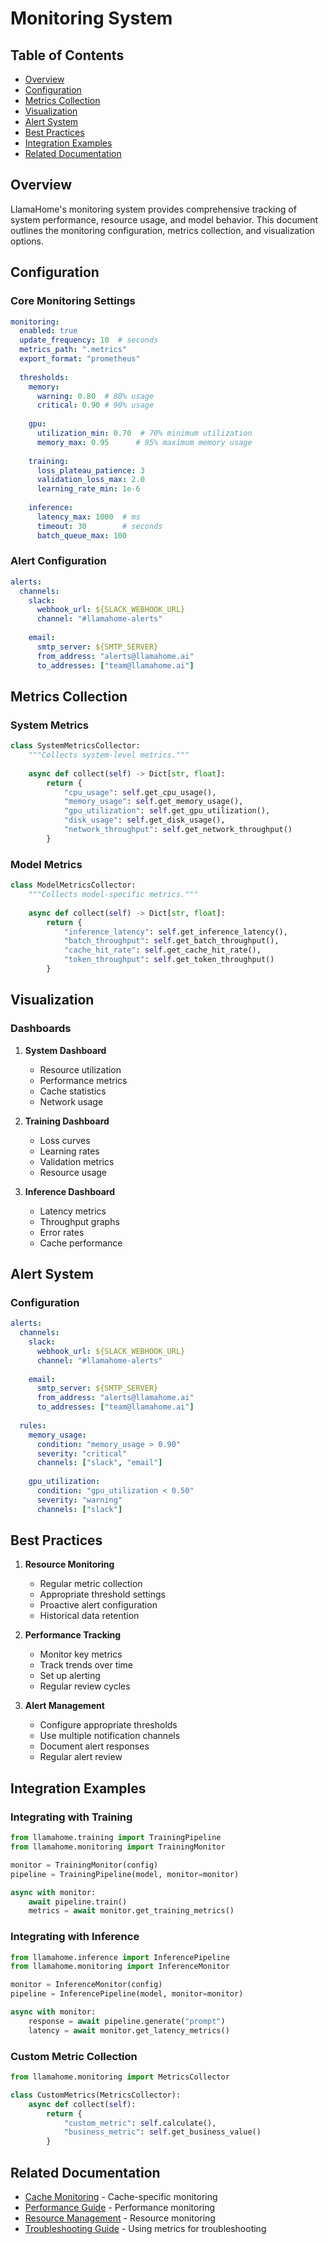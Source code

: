 # Monitoring System

## Table of Contents

- [Overview](#overview)
- [Configuration](#configuration)
- [Metrics Collection](#metrics-collection)
- [Visualization](#visualization)
- [Alert System](#alert-system)
- [Best Practices](#best-practices)
- [Integration Examples](#integration-examples)
- [Related Documentation](#related-documentation)

## Overview

LlamaHome's monitoring system provides comprehensive tracking of system performance, resource usage, and model behavior. This document outlines the monitoring configuration, metrics collection, and visualization options.

## Configuration

### Core Monitoring Settings

```yaml
monitoring:
  enabled: true
  update_frequency: 10  # seconds
  metrics_path: ".metrics"
  export_format: "prometheus"
  
  thresholds:
    memory:
      warning: 0.80  # 80% usage
      critical: 0.90 # 90% usage
    
    gpu:
      utilization_min: 0.70  # 70% minimum utilization
      memory_max: 0.95      # 95% maximum memory usage
    
    training:
      loss_plateau_patience: 3
      validation_loss_max: 2.0
      learning_rate_min: 1e-6
    
    inference:
      latency_max: 1000  # ms
      timeout: 30        # seconds
      batch_queue_max: 100
```

### Alert Configuration
```yaml
alerts:
  channels:
    slack:
      webhook_url: ${SLACK_WEBHOOK_URL}
      channel: "#llamahome-alerts"
    
    email:
      smtp_server: ${SMTP_SERVER}
      from_address: "alerts@llamahome.ai"
      to_addresses: ["team@llamahome.ai"]
```

## Metrics Collection

### System Metrics
```python
class SystemMetricsCollector:
    """Collects system-level metrics."""
    
    async def collect(self) -> Dict[str, float]:
        return {
            "cpu_usage": self.get_cpu_usage(),
            "memory_usage": self.get_memory_usage(),
            "gpu_utilization": self.get_gpu_utilization(),
            "disk_usage": self.get_disk_usage(),
            "network_throughput": self.get_network_throughput()
        }
```

### Model Metrics
```python
class ModelMetricsCollector:
    """Collects model-specific metrics."""
    
    async def collect(self) -> Dict[str, float]:
        return {
            "inference_latency": self.get_inference_latency(),
            "batch_throughput": self.get_batch_throughput(),
            "cache_hit_rate": self.get_cache_hit_rate(),
            "token_throughput": self.get_token_throughput()
        }
```

## Visualization

### Dashboards

1. **System Dashboard**
   - Resource utilization
   - Performance metrics
   - Cache statistics
   - Network usage

2. **Training Dashboard**
   - Loss curves
   - Learning rates
   - Validation metrics
   - Resource usage

3. **Inference Dashboard**
   - Latency metrics
   - Throughput graphs
   - Error rates
   - Cache performance

## Alert System

### Configuration
```yaml
alerts:
  channels:
    slack:
      webhook_url: ${SLACK_WEBHOOK_URL}
      channel: "#llamahome-alerts"
    
    email:
      smtp_server: ${SMTP_SERVER}
      from_address: "alerts@llamahome.ai"
      to_addresses: ["team@llamahome.ai"]
      
  rules:
    memory_usage:
      condition: "memory_usage > 0.90"
      severity: "critical"
      channels: ["slack", "email"]
      
    gpu_utilization:
      condition: "gpu_utilization < 0.50"
      severity: "warning"
      channels: ["slack"]
```

## Best Practices

1. **Resource Monitoring**
   - Regular metric collection
   - Appropriate threshold settings
   - Proactive alert configuration
   - Historical data retention

2. **Performance Tracking**
   - Monitor key metrics
   - Track trends over time
   - Set up alerting
   - Regular review cycles

3. **Alert Management**
   - Configure appropriate thresholds
   - Use multiple notification channels
   - Document alert responses
   - Regular alert review 

## Integration Examples

### Integrating with Training
```python
from llamahome.training import TrainingPipeline
from llamahome.monitoring import TrainingMonitor

monitor = TrainingMonitor(config)
pipeline = TrainingPipeline(model, monitor=monitor)

async with monitor:
    await pipeline.train()
    metrics = await monitor.get_training_metrics()
```

### Integrating with Inference
```python
from llamahome.inference import InferencePipeline
from llamahome.monitoring import InferenceMonitor

monitor = InferenceMonitor(config)
pipeline = InferencePipeline(model, monitor=monitor)

async with monitor:
    response = await pipeline.generate("prompt")
    latency = await monitor.get_latency_metrics()
```

### Custom Metric Collection
```python
from llamahome.monitoring import MetricsCollector

class CustomMetrics(MetricsCollector):
    async def collect(self):
        return {
            "custom_metric": self.calculate(),
            "business_metric": self.get_business_value()
        }
```

## Related Documentation
- [Cache Monitoring](Cache.md#cache-management) - Cache-specific monitoring
- [Performance Guide](Performance.md) - Performance monitoring
- [Resource Management](Resources.md) - Resource monitoring
- [Troubleshooting Guide](Troubleshooting.md) - Using metrics for troubleshooting 
